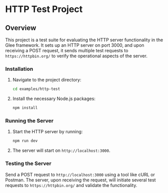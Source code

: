
# HTTP Test Project

## Overview
This project is a test suite for evaluating the HTTP server functionality in the Glee framework. It sets up an HTTP server on port 3000, and upon receiving a POST request, it sends multiple test requests to `https://httpbin.org/` to verify the operational aspects of the server.


### Installation
1. Navigate to the project directory:
   ```sh
   cd examples/http-test
   ```
3. Install the necessary Node.js packages:
   ```sh
   npm install
   ```

### Running the Server
1. Start the HTTP server by running:
   ```sh
   npm run dev
   ```
2. The server will start on `http://localhost:3000`. 

### Testing the Server
Send a POST request to `http://localhost:3000` using a tool like cURL or Postman. The server, upon receiving the request, will initiate several test requests to `https://httpbin.org/` and validate the functionality.